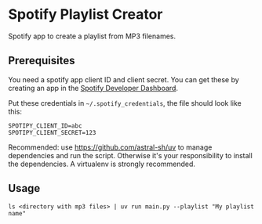# Spotify Playlist Creator

Spotify app to create a playlist from MP3 filenames.

## Prerequisites

You need a spotify app client ID and client secret. You can get these by
creating an app in the [Spotify Developer
Dashboard](https://developer.spotify.com/dashboard/).

Put these credentials in `~/.spotify_credentials`, the file should look like this:

```
SPOTIPY_CLIENT_ID=abc
SPOTIPY_CLIENT_SECRET=123
```

Recommended: use https://github.com/astral-sh/uv to manage dependencies and run the script. Otherwise it's your responsibility to install the dependencies. A virtualenv is strongly recommended.

## Usage

```
ls <directory with mp3 files> | uv run main.py --playlist "My playlist name"
```

